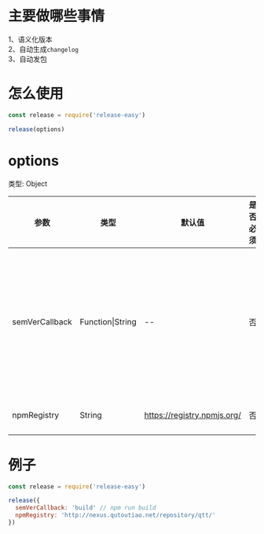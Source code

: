 # 主要做哪些事情

1、语义化版本</br>
2、自动生成`changelog`</br>
3、自动发包</br>

# 怎么使用

```javascript
const release = require('release-easy')

release(options)
```

# options

类型: Object

参数 | 类型 | 默认值 | 是否必须 | 说明
---|---|---|---|---
semVerCallback|Function&#124;String|--|否|语义化版本之后要做的事情，可以传递回调函数引用，或者一个`npm scripts`指令
npmRegistry|String|https://registry.npmjs.org/|否|要发布npm的源

# 例子

```javascript
const release = require('release-easy')

release({
  semVerCallback: 'build' // npm run build
  npmRegistry: 'http://nexus.qutoutiao.net/repository/qtt/'
})
```
